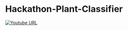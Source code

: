 # Hackathon-Plant-Classifier

[![Youtube URL](https://img.youtube.com/vi/cr6PwhsYODM/maxresdefault.jpg)](https://www.youtube.com/shorts/cr6PwhsYODM)

